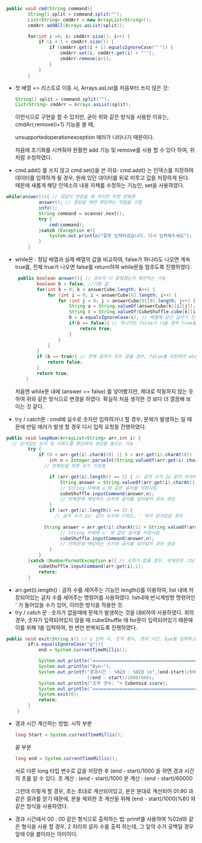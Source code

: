 ```java
public void cmd(String command){
        String[] split = command.split("");
        List<String> cmdArr = new ArrayList<String>();
        cmdArr.addAll(Arrays.asList(split));

        for(int i =0; i< cmdArr.size(); i++) {
            if (i + 1 < cmdArr.size()) {
                if (cmdArr.get(i + 1).equalsIgnoreCase("'")) {
                    cmdArr.set(i, cmdArr.get(i) + "'");
                    cmdArr.remove(i+1);
                }
            }
        }
```



* 첫 배열 => 리스트로 이동 시, Arrays.asList를 처음부터 쓰지 않은 것:

  ```java
  String[] split = command.split("");
  List<String> cmdArr = Arrays.asList(split);
  ```

  이런식으로 구현을 할 수 있지만, 굳이 위와 같은 방식을 사용한 이유는, cmdArr,remove(i+1) 기능을 쓸 때, 

  unsupportedoperationexception 에러가 나타나기 때문이다.

  처음에 초기화를 시켜줘야 원활한 add 기능 및 remove를 사용 할 수 있다 하여, 위처럼 수정하였다.

* cmd.add() 를 쓰지 않고 cmd.set()을 쓴 이유:
  cmd.add() 는 인덱스를 지정하여 데이터를 입력하게 될 경우, 원래 있던 데이터를 뒤로 미루고 값을 저장하게 된다.
  때문에 새롭게 해당 인덱스의 내용 자체를 수정하는 기능인, set을 사용하였다.



``` java 
while(answer()){ // 정답이 안맞을 때 까지만 무한 반복문
            answer(); // 정답을 매번 확인하는 작업을 거침
            info();
            String command = scanner.next();
            try {
                cmd(command);
            }catch (Exception e){
                System.out.println("잘못 입력하셨습니다. 다시 입력해주세요");
            }
        }
```



* while문 :
  정답 배열과 실제 배열의 값을 비교하여, false가 하나라도 나오면 계속 true를, 전체 true가 나오면 false를 return하여 while문을 멈추도록 진행하였다.

  ```java
   public boolean answer(){ // 큐브가 다 맞춰졌는지 확인하는 기능
          boolean b = false; //기본 값
          for(int k = 0; k < answerCube.length; k++) {
              for (int i = 0; i < answerCube[0].length; i++) {
                  for (int j = 0; j < answerCube[0][0].length; j++) {
                      String a = String.valueOf(answerCube[k][i][j]);
                      String c = String.valueOf(CubeShuffle.cube[k][i][j]);
                      b = a.equalsIgnoreCase(c); // 배열에 담긴 글자가 전체적으로 같은지 확인
                      if(b == false){ // 하나라도 false가 나올 경우 true를 리턴
                          return true;
                      }
                  }
              }
          }
          if (b == true){ // 전체 글자가 모두 같을 경우, false를 리턴하여 while문 정지
              return false;
          }
          return true;
      }
  ```

  처음엔 while문 내에 (answer == false) 를 넣어봤지만, 제대로 작동하지 않는 듯 하여 위와 같은 방식으로 변경을 하였다.
  확실히 처음 생각한 것 보다 더 깔끔해 보이는 것 같다.

* try / catch문 :
  cmd에 실수로 숫자만 입력하거나 할 경우, 문제가 발생하는 일 때문에 만일 에러가 발생 할 경우 다시 입력 요청을 진행하였다.



```java 
public void loopNum(ArrayList<String> arr,int i) { 
  // 담겨있는 숫자 및 키워드를 확인하여 큐브를 돌리는 기능
        try {
            if (0 < arr.get(i).charAt(0) || 9 > arr.get(i).charAt(0)) {
                int n = Integer.parseInt(String.valueOf(arr.get(i).charAt(0))); 
              // 반복문을 위한 숫자 저장용

                if (arr.get(i).length() == 2) { // 글자 수가 2u 같이 숫자와 키워드만 담겨있을 경우
                    String answer = String.valueOf(arr.get(i).charAt(1));
                    // String 자체에 u 와 같은 글자를 저장시킴
                    cubeShuffle.inputCommand(answer,n);
                    // 반복문에 해당하는 숫자와 글자를 집어넣어 큐브 생성
                }
                if (arr.get(i).length() == 3) {
                  // 글자 수가 2u' 같이 숫자와 키워드, ' 까지 담겨있을 경우
                  
              String answer = arr.get(i).charAt(1) + String.valueOf(arr.get(i).charAt(2));
                    // String 자체에 u' 와 같은 글자를 저장시킴
                    cubeShuffle.inputCommand(answer,n);
                    // 반복문에 해당하는 숫자와 글자를 집어넣어 큐브 생성
                }
            }
        }catch (NumberFormatException e){ // 숫자가 없을 경우, 반복문은 그냥 한 번만 진행하도록 진행
            cubeShuffle.inputCommand(arr.get(i),1);
            return;
        }
```



* arr.get(i).length() :
  글자 수를 세어주는 기능인 length()를 이용하여, list 내에 저장되어있는 글자 수를 세어주는 명령어를 사용하였다.
  list내에 반시계방향 명령어인 ' 가 들어있을 수가 있어, 이러한 방식을 적용한 것.
* try / catch 문 :
  숫자가 없을때에 문제가 발생하는 것을 대비하여 사용하였다.
  위의 경우, 숫자가 입력되어있지 않을 때 cubeShuffle 에 for문이 입력되어있기 때문에 이를 위해 1을 입력하여, 한 번만 반복되도록 진행하였다.



```java
public void exit(String s){ // q 입력 시, 조작 횟수, 경과 시간, bye를 입력하고 종료하는 기능
        if(s.equalsIgnoreCase("q")){
            end = System.currentTimeMillis();

            System.out.println("=========================================");
            System.out.println("Bye~");
            System.out.printf("경과시간 : %02d : %02d \n",(end-start)/60000 , 
                              ((end - start)/1000)%60);
            System.out.println("조작 갯수: "+ CubeVoid.score);
            System.out.println("=========================================");
            System.exit(0);
            return;
        }
    }
```

* 경과 시간 계산하는 방법:
  시작 부분

  ```java
  long Start = System.currentTimeMillis();
  ```

  끝 부분

  ```java
  long end = System.currentTimeMillis();
  ```

  서로 다른 long 타입 변수로 값을 저장한 후 (end - start)/1000 을 하면 경과 시간의 초를 알 수 있다.
  초 계산 : (end - start)/1000
  분 계산 : (end - start)/60000

  그런데 이렇게 할 경우, 초는 초대로 계산되어있고, 분은 분대로 계산되어 01:90 과 같은 결과를 얻기 때문에,
  분을 제외한 초 계산을 위해 (end - start)/1000)%60 와 같은 방식을 사용하였다.

* 경과 시간에서 00 : 00 같은 형식으로 출력하는 법:
  printf를 사용하여 %02d와 같은 형식을 사용 할 경우, 2 자리의 글자 수를 출력 하는데, 그 앞의 수가 공백일 경우 앞에 0을 붙이라는 의미이다.